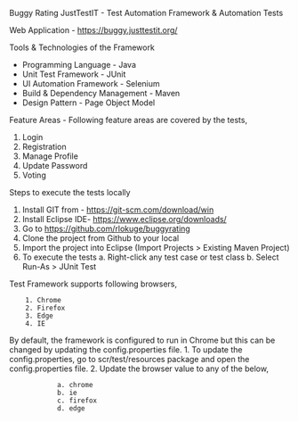 Buggy Rating JustTestIT - Test Automation Framework & Automation Tests

Web Application - https://buggy.justtestit.org/

Tools & Technologies of the Framework 
- Programming Language - Java
- Unit Test Framework - JUnit 
- UI Automation Framework - Selenium 
- Build & Dependency Management - Maven 
- Design Pattern - Page Object Model 

Feature Areas - Following feature areas are covered by the tests, 
1. Login
2. Registration 
3. Manage Profile
4. Update Password
5. Voting 

Steps to execute the tests locally

1. Install GIT from - https://git-scm.com/download/win 
2. Install Eclipse IDE- https://www.eclipse.org/downloads/
3. Go to https://github.com/rlokuge/buggyrating
4. Clone the project from Github to your local 
5. Import the project into Eclipse (Import Projects > Existing Maven Project)
6. To execute the tests 
        a. Right-click any test case or test class 
        b. Select Run-As > JUnit Test

Test Framework supports following browsers, 

        1. Chrome
        2. Firefox
        3. Edge
        4. IE
        
By default, the framework is configured to run in Chrome but this can be changed by updating the config.properties file. 
        1. To update the config.properties, go to scr/test/resources package and open the config.properties file. 
        2. Update the browser value to any of the below, 
        
                a. chrome
                b. ie
                c. firefox
                d. edge
